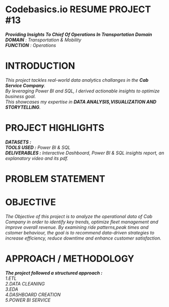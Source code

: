 # Codebasics.io RESUME PROJECT #13  
_**Providing Insights To Chief Of Operations In Transportation Domain**  
**DOMAIN**   :  Transportation & Mobility  
**FUNCTION** :  Operations_

# INTRODUCTION  
_This project tackles real-world data analytics challanges in the **_Cab Service Company_**.  
By leveraging Power BI and SQL, I derived actionable insights to optimize business goal.  
This showcases my expertise in **_DATA ANALYSIS,VISUALIZATION  AND  
STORYTELLING_**._

 # PROJECT HIGHLIGHTS  
 _**DATASETS :**  
 **TOOLS USED :** Power BI & SQL  
 **DELIVERABLES :** Interactive Dashboard, Power BI & SQL insights report, an explanatory video and its pdf._ 

# PROBLEM STATEMENT

# OBJECTIVE
_The Objective of this project is to analyze the operational data of Cab Company in order to identify 
key trends, optimize fleet management and improve overall revenue. By examining ride patterns,peak times 
and cstomer behaviour, the goal is to recommend data-driven strategies to increase efficiency, reduce downtime 
and enhance customer satisfaction._

# APPROACH / METHODOLOGY
_**The project followed a structured approach :**_  
_1.ETL_  
_2.DATA CLEANING_  
_3.EDA_  
_4.DASHBOARD CREATION_  
_5.POWER BI SERVICE_
